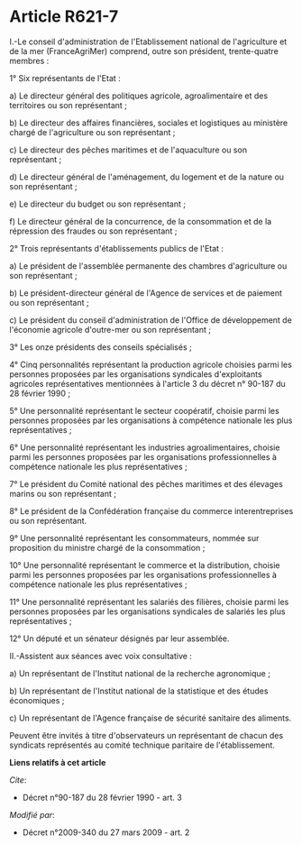 # Article R621-7

I.-Le conseil d'administration de l'Etablissement national de l'agriculture et de la mer (FranceAgriMer) comprend, outre son
président, trente-quatre membres : 

1° Six représentants de l'Etat : 

a) Le directeur général des politiques agricole, agroalimentaire et des territoires ou son représentant ; 

b) Le directeur des affaires financières, sociales et logistiques au ministère chargé de l'agriculture ou son représentant ; 

c) Le directeur des pêches maritimes et de l'aquaculture ou son représentant ; 

d) Le directeur général de l'aménagement, du logement et de la nature ou son représentant ; 

e) Le directeur du budget ou son représentant ; 

f) Le directeur général de la concurrence, de la consommation et de la répression des fraudes ou son représentant ; 

2° Trois représentants d'établissements publics de l'Etat : 

a) Le président de l'assemblée permanente des chambres d'agriculture ou son représentant ; 

b) Le président-directeur général de l'Agence de services et de paiement ou son représentant ; 

c) Le président du conseil d'administration de l'Office de développement de l'économie agricole d'outre-mer ou son
représentant ; 

3° Les onze présidents des conseils spécialisés ; 

4° Cinq personnalités représentant la production agricole choisies parmi les personnes proposées par les organisations
syndicales d'exploitants agricoles représentatives mentionnées à l'article 3 du décret n° 90-187 du 28 février 1990 ; 

5° Une personnalité représentant le secteur coopératif, choisie parmi les personnes proposées par les organisations à
compétence nationale les plus représentatives ; 

6° Une personnalité représentant les industries agroalimentaires, choisie parmi les personnes proposées par les organisations
professionnelles à compétence nationale les plus représentatives ; 

7° Le président du Comité national des pêches maritimes et des élevages marins ou son représentant ; 

8° Le président de la Confédération française du commerce interentreprises ou son représentant. 

9° Une personnalité représentant les consommateurs, nommée sur proposition du ministre chargé de la consommation ; 

10° Une personnalité représentant le commerce et la distribution, choisie parmi les personnes proposées par les organisations
professionnelles à compétence nationale les plus représentatives ; 

11° Une personnalité représentant les salariés des filières, choisie parmi les personnes proposées par les organisations
syndicales de salariés les plus représentatives ; 

12° Un député et un sénateur désignés par leur assemblée. 

II.-Assistent aux séances avec voix consultative : 

a) Un représentant de l'Institut national de la recherche agronomique ; 

b) Un représentant de l'Institut national de la statistique et des études économiques ; 

c) Un représentant de l'Agence française de sécurité sanitaire des aliments. 

Peuvent être invités à titre d'observateurs un représentant de chacun des syndicats représentés au comité technique paritaire
de l'établissement.

**Liens relatifs à cet article**

_Cite_:

  - Décret n°90-187 du 28 février 1990 - art. 3

_Modifié par_:

  - Décret n°2009-340 du 27 mars 2009 - art. 2
